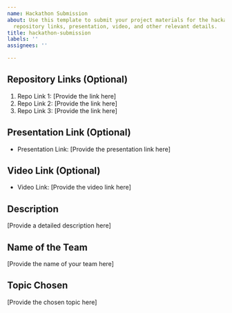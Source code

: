 ```yaml
---
name: Hackathon Submission
about: Use this template to submit your project materials for the hackathon. Include
  repository links, presentation, video, and other relevant details.
title: hackathon-submission
labels: ''
assignees: ''

---
```


## Repository Links (Optional)
1. Repo Link 1: [Provide the link here]
2. Repo Link 2: [Provide the link here]
3. Repo Link 3: [Provide the link here]

## Presentation Link (Optional)
- Presentation Link: [Provide the presentation link here]

## Video Link (Optional)
- Video Link: [Provide the video link here]

## Description
[Provide a detailed description here]

## Name of the Team
[Provide the name of your team here]

## Topic Chosen
[Provide the chosen topic here]
